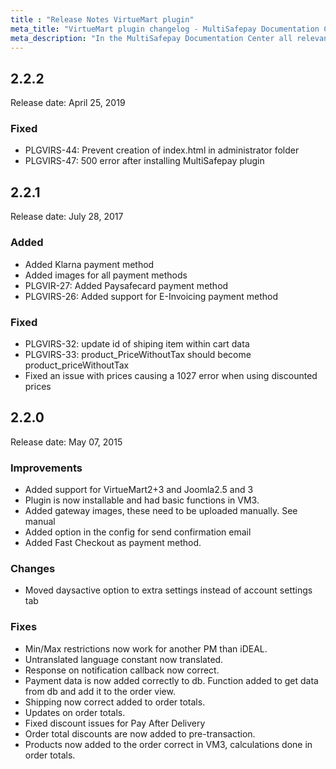 ```yaml
---
title : "Release Notes VirtueMart plugin"
meta_title: "VirtueMart plugin changelog - MultiSafepay Documentation Center"
meta_description: "In the MultiSafepay Documentation Center all relevant information regarding our Plugins and API. As well as Support pages for Payment Method, Tools and General Questions. You can also find the contact details of our Support Team and Integration Team."
---
```


## 2.2.2
Release date: April 25, 2019
### Fixed
+ PLGVIRS-44: Prevent creation of index.html in administrator folder
+ PLGVIRS-47: 500 error after installing MultiSafepay plugin

## 2.2.1
Release date: July 28, 2017
### Added
+ Added Klarna payment method
+ Added images for all payment methods
+ PLGVIR-27: Added Paysafecard payment method
+ PLGVIRS-26: Added support for E-Invoicing payment method

### Fixed
+ PLGVIRS-32: update id of shiping item within cart data
+ PLGVIRS-33: product_PriceWithoutTax should become product_priceWithoutTax
+ Fixed an issue with prices causing a 1027 error when using discounted prices

## 2.2.0
Release date: May 07, 2015
### Improvements
+ Added support for VirtueMart2+3 and Joomla2.5 and 3
+ Plugin is now installable and had basic functions in VM3.
+ Added gateway images, these need to be uploaded manually. See manual
+ Added option in the config for send confirmation email
+ Added Fast Checkout as payment method.

### Changes
+ Moved daysactive option to extra settings instead of account settings tab

### Fixes
+ Min/Max restrictions now work for another PM than iDEAL.
+ Untranslated language constant now translated.
+ Response on notification callback now correct.
+ Payment data is now added correctly to db. Function added to get data from db and add it to the order view.
+ Shipping now correct added to order totals.
+ Updates on order totals.
+ Fixed discount issues for Pay After Delivery
+ Order total discounts are now added to pre-transaction.
+ Products now added to the order correct in VM3, calculations done in order totals.
